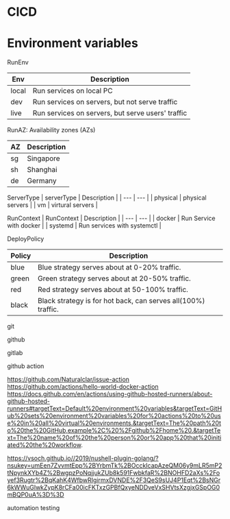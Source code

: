 # CICD

# Environment variables

RunEnv

| Env | Description |
| --- | --- |
| local | Run services on local PC |
| dev | Run services on servers, but not serve traffic|
| live | Run services on servers,  but serve users' traffic|

RunAZ: Availability zones (AZs)

| AZ | Description |
| --- | --- |
| sg | Singapore |
| sh | Shanghai |
| de | Germany |

ServerType
| serverType | Description |
| --- | --- |
| physical | physical servers |
| vm | virtural servers |

RunContext
| RunContext | Description |
| --- | --- |
| docker | Run Service with docker |
| systemd | Run services with systemctl |

DeployPolicy

| Policy | Description |
| --- | --- |
| blue | Blue strategy serves about at 0-20% traffic. |
| green | Green strategy serves about at 20-50% traffic. |
| red | Red strategy serves about at 50-100% traffic.|
| black | Black strategy is for hot back, can serves all(100%) traffic.|


git

github

gitlab

github action

https://github.com/Naturalclar/issue-action
https://github.com/actions/hello-world-docker-action
https://docs.github.com/en/actions/using-github-hosted-runners/about-github-hosted-runners#targetText=Default%20environment%20variables&targetText=GitHub%20sets%20environment%20variables%20for%20actions%20to%20use%20in%20all%20virtual%20environments.&targetText=The%20path%20to%20the%20GitHub,example%2C%20%2Fgithub%2Fhome%20.&targetText=The%20name%20of%20the%20person%20or%20app%20that%20initiated%20the%20workflow.

https://vsoch.github.io//2019/nushell-plugin-golang/?nsukey=umEen7ZvvmtEpp%2BYrbmTk%2BOcckIcapAzeQM06y9mLR5mP2tNpynkXYb4Z%2BwgpzPoNqjjukZUb8k591FwbkfaR%2BNOHFD2aXs%2Foyef3Rugtr%2BqKahK4WfbwRIgirmxDVNDE%2F3QeS9sUJ4P1Eqt%2BsNGr6kWWuGlwkZypK8rCFa00icFKTxzGPBfQxyeNDDveVxSHVtsXzgjxGSpOG0mBQP0uA%3D%3D

automation testing

